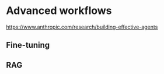 # Advanced workflows

https://www.anthropic.com/research/building-effective-agents 

## Fine-tuning

## RAG
